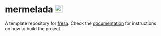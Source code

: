 # mermelada <img alt="strawberry jam" src="https://user-images.githubusercontent.com/22449369/182160671-5b6f1308-d1a0-4739-a3f2-66e640a9368b.png" width="24px"/>

A template repository for [fresa](https://github.com/eerii/fresa). Check the [documentation](https://eerii.github.io/fresa) for instructions on how to build the project.
